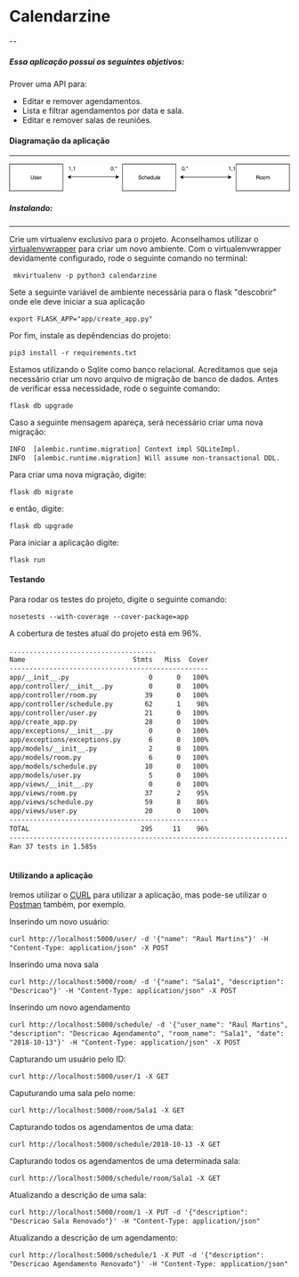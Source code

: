 # Calendarzine
--
##### Essa aplicação possui os seguintes objetivos:

Prover uma API para:

- Editar e remover agendamentos.
- Lista e filtrar agendamentos por data e sala.
- Editar e remover salas de reuniões.

#### Diagramação da aplicação
---

![Caption for the picture.](calendarzine.png)


##### Instalando:
---

Crie um virtualenv exclusivo para o projeto. Aconselhamos utilizar o [virtualenvwrapper](https://docs.python-guide.org/dev/virtualenvs/#virtualenvwrapper) para criar um novo ambiente.
Com o virtualenvwrapper devidamente configurado, rode o seguinte comando no terminal:

```
 mkvirtualenv -p python3 calendarzine
```
Sete a seguinte variável de ambiente necessária para o flask "descobrir" onde ele deve iniciar a sua aplicação 

```
export FLASK_APP="app/create_app.py"
```

Por fim, instale as depêndencias do projeto:
```
pip3 install -r requirements.txt
```

Estamos utilizando o Sqlite como banco relacional. Acreditamos que seja necessário criar um novo arquivo de migração de banco de dados. Antes de verificar essa necessidade, rode o seguinte comando:

```
flask db upgrade
```

Caso a seguinte mensagem apareça, será necessário criar uma nova migração:
````
INFO  [alembic.runtime.migration] Context impl SQLiteImpl.
INFO  [alembic.runtime.migration] Will assume non-transactional DDL.
````

Para criar uma nova migração, digite:
```
flask db migrate
```
e então, digite:
```
flask db upgrade
```

Para iniciar a aplicação digite:
```
flask run
````

#### Testando

Para rodar os testes do projeto, digite o seguinte comando:
```
nosetests --with-coverage --cover-package=app
```

A cobertura de testes atual do projeto está em 96%.

```
.....................................
Name                           Stmts   Miss  Cover
--------------------------------------------------
app/__init__.py                    0      0   100%
app/controller/__init__.py         0      0   100%
app/controller/room.py            39      0   100%
app/controller/schedule.py        62      1    98%
app/controller/user.py            21      0   100%
app/create_app.py                 28      0   100%
app/exceptions/__init__.py         0      0   100%
app/exceptions/exceptions.py       6      0   100%
app/models/__init__.py             2      0   100%
app/models/room.py                 6      0   100%
app/models/schedule.py            10      0   100%
app/models/user.py                 5      0   100%
app/views/__init__.py              0      0   100%
app/views/room.py                 37      2    95%
app/views/schedule.py             59      8    86%
app/views/user.py                 20      0   100%
--------------------------------------------------
TOTAL                            295     11    96%
----------------------------------------------------------------------
Ran 37 tests in 1.585s


```
#### Utilizando a aplicação

Iremos utilizar o [CURL](https://curl.haxx.se/) para utilizar a aplicação, mas pode-se utilizar o [Postman](https://www.getpostman.com/) também, por exemplo.

Inserindo um novo usuário:
```
curl http://localhost:5000/user/ -d '{"name": "Raul Martins"}' -H "Content-Type: application/json" -X POST
```
Inserindo uma nova sala
```
curl http://localhost:5000/room/ -d '{"name": "Sala1", "description": "Descricao"}' -H "Content-Type: application/json" -X POST
```
Inserindo um novo agendamento
```
curl http://localhost:5000/schedule/ -d '{"user_name": "Raul Martins", "description": "Descricao Agendamento", "room_name": "Sala1", "date": "2018-10-13"}' -H "Content-Type: application/json" -X POST
```
Capturando um usuário pelo ID:
```
curl http://localhost:5000/user/1 -X GET
```
Caputurando uma sala pelo nome:
```
curl http://localhost:5000/room/Sala1 -X GET
```
Capturando todos os agendamentos de uma data:
```
curl http://localhost:5000/schedule/2018-10-13 -X GET
```
Capturando todos os agendamentos de uma determinada sala:
```
curl http://localhost:5000/schedule/room/Sala1 -X GET
```
Atualizando a descrição de uma sala:
```
curl http://localhost:5000/room/1 -X PUT -d '{"description": "Descricao Sala Renovado"}' -H "Content-Type: application/json"
```
Atualizando a descrição de um agendamento:
```
curl http://localhost:5000/schedule/1 -X PUT -d '{"description": "Descricao Agendamento Renovado"}' -H "Content-Type: application/json"
```

